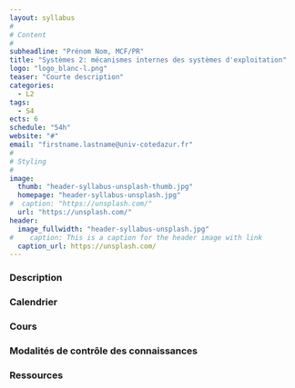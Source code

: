 ```yaml
---
layout: syllabus
#
# Content
#
subheadline: "Prénom Nom, MCF/PR"
title: "Systèmes 2: mécanismes internes des systèmes d'exploitation"
logo: "logo_blanc-l.png"
teaser: "Courte description"
categories:
  - L2
tags:
  - S4
ects: 6
schedule: "54h"
website: "#"
email: "firstname.lastname@univ-cotedazur.fr"
#
# Styling
#
image:
  thumb: "header-syllabus-unsplash-thumb.jpg"
  homepage: "header-syllabus-unsplash.jpg"
#  caption: "https://unsplash.com/"
  url: "https://unsplash.com/"
header:
  image_fullwidth: "header-syllabus-unsplash.jpg"
#    caption: This is a caption for the header image with link
  caption_url: https://unsplash.com/  
---
```


###  Description ###

###  Calendrier ###

###  Cours ###

###  Modalités de contrôle des connaissances ###

###  Ressources ###
